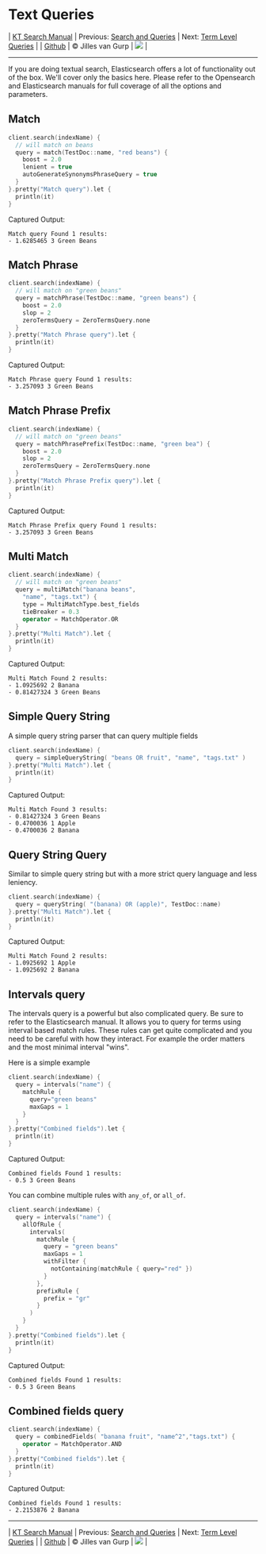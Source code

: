 # Text Queries 

| [KT Search Manual](README.md) | Previous: [Search and Queries](Search.md) | Next: [Term Level Queries](TermLevelQueries.md) |
| [Github](https://github.com/jillesvangurp/kt-search) | &copy; Jilles van Gurp | [![](https://jitpack.io/v/jillesvangurp/kt-search.svg)](https://jitpack.io/#jillesvangurp/kt-search) |

---                

If you are doing textual search, Elasticsearch offers a lot of functionality out of the box. We'll cover only
the basics here. Please refer to the Opensearch and Elasticsearch manuals for full coverage of all the options 
and parameters.

## Match

```kotlin
client.search(indexName) {
  // will match on beans
  query = match(TestDoc::name, "red beans") {
    boost = 2.0
    lenient = true
    autoGenerateSynonymsPhraseQuery = true
  }
}.pretty("Match query").let {
  println(it)
}
```

Captured Output:

```
Match query Found 1 results:
- 1.6285465 3 Green Beans

```

## Match Phrase

```kotlin
client.search(indexName) {
  // will match on "green beans"
  query = matchPhrase(TestDoc::name, "green beans") {
    boost = 2.0
    slop = 2
    zeroTermsQuery = ZeroTermsQuery.none
  }
}.pretty("Match Phrase query").let {
  println(it)
}
```

Captured Output:

```
Match Phrase query Found 1 results:
- 3.257093 3 Green Beans

```

## Match Phrase Prefix

```kotlin
client.search(indexName) {
  // will match on "green beans"
  query = matchPhrasePrefix(TestDoc::name, "green bea") {
    boost = 2.0
    slop = 2
    zeroTermsQuery = ZeroTermsQuery.none
  }
}.pretty("Match Phrase Prefix query").let {
  println(it)
}
```

Captured Output:

```
Match Phrase Prefix query Found 1 results:
- 3.257093 3 Green Beans

```

## Multi Match

```kotlin
client.search(indexName) {
  // will match on "green beans"
  query = multiMatch("banana beans",
    "name", "tags.txt") {
    type = MultiMatchType.best_fields
    tieBreaker = 0.3
    operator = MatchOperator.OR
  }
}.pretty("Multi Match").let {
  println(it)
}
```

Captured Output:

```
Multi Match Found 2 results:
- 1.0925692 2 Banana
- 0.81427324 3 Green Beans

```

## Simple Query String

A simple query string parser that can query multiple fields

```kotlin
client.search(indexName) {
  query = simpleQueryString( "beans OR fruit", "name", "tags.txt" )
}.pretty("Multi Match").let {
  println(it)
}
```

Captured Output:

```
Multi Match Found 3 results:
- 0.81427324 3 Green Beans
- 0.4700036 1 Apple
- 0.4700036 2 Banana

```

## Query String Query

Similar to simple query string but with a more strict query language and less leniency.

```kotlin
client.search(indexName) {
  query = queryString( "(banana) OR (apple)", TestDoc::name)
}.pretty("Multi Match").let {
  println(it)
}
```

Captured Output:

```
Multi Match Found 2 results:
- 1.0925692 1 Apple
- 1.0925692 2 Banana

```

## Intervals query

The intervals query is a powerful but also complicated query. Be sure to refer to the Elasticsearch
manual. It allows you to query for terms using interval based match rules. These rules can get
quite complicated and you need to be careful with how they interact. For example the order matters
and the most minimal interval "wins". 

Here is a simple example

```kotlin
client.search(indexName) {
  query = intervals("name") {
    matchRule {
      query="green beans"
      maxGaps = 1
    }
  }
}.pretty("Combined fields").let {
  println(it)
}
```

Captured Output:

```
Combined fields Found 1 results:
- 0.5 3 Green Beans

```

You can combine multiple rules with `any_of`, or `all_of`.

```kotlin
client.search(indexName) {
  query = intervals("name") {
    allOfRule {
      intervals(
        matchRule {
          query = "green beans"
          maxGaps = 1
          withFilter {
            notContaining(matchRule { query="red" })
          }
        },
        prefixRule {
          prefix = "gr"
        }
      )
    }
  }
}.pretty("Combined fields").let {
  println(it)
}
```

Captured Output:

```
Combined fields Found 1 results:
- 0.5 3 Green Beans

```

## Combined fields query

```kotlin
client.search(indexName) {
  query = combinedFields( "banana fruit", "name^2","tags.txt") {
    operator = MatchOperator.AND
  }
}.pretty("Combined fields").let {
  println(it)
}
```

Captured Output:

```
Combined fields Found 1 results:
- 2.2153876 2 Banana

```



---

| [KT Search Manual](README.md) | Previous: [Search and Queries](Search.md) | Next: [Term Level Queries](TermLevelQueries.md) |
| [Github](https://github.com/jillesvangurp/kt-search) | &copy; Jilles van Gurp | [![](https://jitpack.io/v/jillesvangurp/kt-search.svg)](https://jitpack.io/#jillesvangurp/kt-search) |